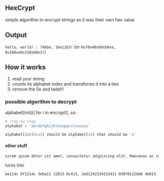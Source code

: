 ## HexCrypt
simple algorithm to encrypt strings as it was their own hex value

## Output
`hello, world! : 74bbe, 16e11b3!` (or `0x70x40xb0xb0xe, 0x160xe0x110xb0x3!`)

## How it works
1. read your string
2. counts its alphabet index and transforms it into a hex
3. remove the 0x and tada!!!

### possible algorithm to decrypt
alphabet[int(i)] for i in encrypt2, so:
```py
# step by step
alphabet = 'abcdefghijklmnopqrstuvwxyz'

alphabet[int(0xa)] should be alphabet[10] that should be 'k'
```
#### other stuff
```txt
Lorem ipsum dolor sit amet, consectetur adipiscing elit. Maecenas ac congue ligula, non tristique erat. Vivamus pretium luctus erat, et laoreet dui posuere sed. Nulla arcu lorem, pretium vel sagittis faucibus, rutrum sit amet leo. Sed congue egestas tempus. Nunc eget efficitur quam. Donec ultricies sodales velit sed placerat. Integer accumsan eleifend tristique. Quisque non tempus tellus, semper fringilla dolor. Pellentesque finibus augue porttitor, feugiat diam id, maximus odio. Donec et justo nulla. Fusce luctus nunc vel tristique viverra. Curabitur ante sem, eleifend vitae ullamcorper ac, hendrerit vitae metus. Integer sed erat nec urna facilisis bibendum non vel tortor.
``` 
turns into 
```txt
be114c 8f1214c 3ebe11 12813 0c413, 2ed1242134131411 038f81228d6 4b813. c0424d012 02 2ed6144 b8614b0, ded 131181213810144 411013. 158150c1412 f11413814c b142131412 411013, 413 b0e114413 3148 fe12144114 1243. d14bb0 011214 be114c, f11413814c 154b 120681313812 50142811412, 1114131114c 12813 0c413 b4e. 1243 2ed6144 4641213012 134cf1412. d14d2 46413 455828131411 10140c. 3ed42 14b1311828412 12e30b412 154b813 1243 fb02411013. 8d1346411 02214c120d 4b4854d3 131181213810144. 101481210144 ded 134cf1412 134bb1412, 124cf411 5118d68bb0 3ebe11. f4bb4d1341210144 58d811412 0146144 fe111313813e11, 541468013 380c 83, c0178c1412 e38e. 3ed42 413 9141213e d14bb0. 5141224 b142131412 d14d2 154b 131181213810144 15815411110. 21411018131411 0d134 124c, 4b4854d3 1581304 14bb0c2e11f411 02, 74d311411813 1581304 c4131412. 8d1346411 1243 411013 d42 1411d0 5028b812812 1814d314c ded 154b 13e1113e11.```
